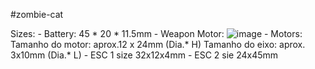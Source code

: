 #zombie-cat


Sizes:
	- Battery:  45 * 20 * 11.5mm
	- Weapon Motor: ![image](https://github.com/user-attachments/assets/b7e85d88-50e0-481c-9381-31ef681a2d9d)
	- Motors: 
		Tamanho do motor: aprox.12 x 24mm (Dia.* H)
		Tamanho do eixo: aprox. 3x10mm (Dia.* L)
	- ESC 1 size
		32x12x4mm
	- ESC 2 sie
		24x45mm 
